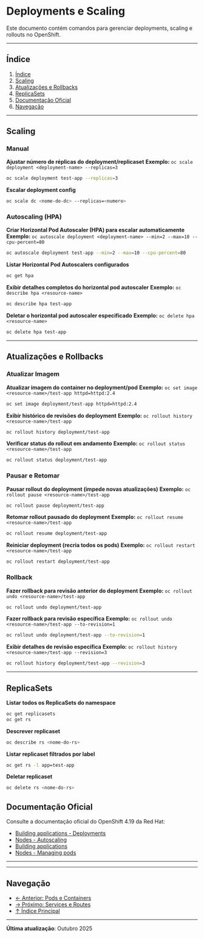 # Deployments e Scaling

Este documento contém comandos para gerenciar deployments, scaling e rollouts no OpenShift.

---

## Índice

1. [Índice](#índice)
2. [Scaling](#scaling)
3. [Atualizações e Rollbacks](#atualizações-e-rollbacks)
4. [ReplicaSets](#replicasets)
5. [Documentação Oficial](#documentação-oficial)
6. [Navegação](#navegação)
---

## Scaling

### Manual
**Ajustar número de réplicas do deployment/replicaset**
**Exemplo:** `oc scale deployment <deployment-name> --replicas=3`

```bash
oc scale deployment test-app --replicas=3
```

**Escalar deployment config**

```bash ignore-test
oc scale dc <nome-do-dc> --replicas=<numero>
```

### Autoscaling (HPA)
**Criar Horizontal Pod Autoscaler (HPA) para escalar automaticamente**
**Exemplo:** `oc autoscale deployment <deployment-name> --min=2 --max=10 --cpu-percent=80`

```bash
oc autoscale deployment test-app --min=2 --max=10 --cpu-percent=80
```

**Listar Horizontal Pod Autoscalers configurados**

```bash
oc get hpa
```

**Exibir detalhes completos do horizontal pod autoscaler**
**Exemplo:** `oc describe hpa <resource-name>`

```bash
oc describe hpa test-app
```

**Deletar o horizontal pod autoscaler especificado**
**Exemplo:** `oc delete hpa <resource-name>`

```bash
oc delete hpa test-app
```
---

## Atualizações e Rollbacks

### Atualizar Imagem
**Atualizar imagem do container no deployment/pod**
**Exemplo:** `oc set image <resource-name>/test-app httpd=httpd:2.4`

```bash
oc set image deployment/test-app httpd=httpd:2.4
```

**Exibir histórico de revisões do deployment**
**Exemplo:** `oc rollout history <resource-name>/test-app`

```bash
oc rollout history deployment/test-app
```

**Verificar status do rollout em andamento**
**Exemplo:** `oc rollout status <resource-name>/test-app`

```bash
oc rollout status deployment/test-app
```

### Pausar e Retomar
**Pausar rollout do deployment (impede novas atualizações)**
**Exemplo:** `oc rollout pause <resource-name>/test-app`

```bash
oc rollout pause deployment/test-app
```

**Retomar rollout pausado do deployment**
**Exemplo:** `oc rollout resume <resource-name>/test-app`

```bash
oc rollout resume deployment/test-app
```

**Reiniciar deployment (recria todos os pods)**
**Exemplo:** `oc rollout restart <resource-name>/test-app`

```bash
oc rollout restart deployment/test-app
```

### Rollback
**Fazer rollback para revisão anterior do deployment**
**Exemplo:** `oc rollout undo <resource-name>/test-app`

```bash
oc rollout undo deployment/test-app
```

**Fazer rollback para revisão específica**
**Exemplo:** `oc rollout undo <resource-name>/test-app --to-revision=1`

```bash
oc rollout undo deployment/test-app --to-revision=1
```

**Exibir detalhes de revisão específica**
**Exemplo:** `oc rollout history <resource-name>/test-app --revision=3`

```bash
oc rollout history deployment/test-app --revision=3
```

---

## ReplicaSets

**Listar todos os ReplicaSets do namespace**

```bash
oc get replicasets
oc get rs
```

**Descrever replicaset**

```bash ignore-test
oc describe rs <nome-do-rs>
```

**Listar replicaset filtrados por label**

```bash
oc get rs -l app=test-app
```

**Deletar replicaset**

```bash ignore-test
oc delete rs <nome-do-rs>
```

## Documentação Oficial

Consulte a documentação oficial do OpenShift 4.19 da Red Hat:

- <a href="https://docs.redhat.com/en/documentation/openshift_container_platform/4.19/html/building_applications/deployments">Building applications - Deployments</a>
- <a href="https://docs.redhat.com/en/documentation/openshift_container_platform/4.19/html/nodes">Nodes - Autoscaling</a>
- <a href="https://docs.redhat.com/en/documentation/openshift_container_platform/4.19/html/building_applications">Building applications</a>
- <a href="https://docs.redhat.com/en/documentation/openshift_container_platform/4.19/html/nodes">Nodes - Managing pods</a>
---

---

## Navegação

- [← Anterior: Pods e Containers](04-pods-containers.md)
- [→ Próximo: Services e Routes](06-services-routes.md)
- [↑ Índice Principal](README.md)

---

**Última atualização**: Outubro 2025
